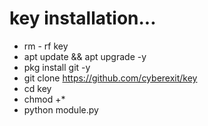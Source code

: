 # key installation...

- rm - rf key
- apt update && apt upgrade -y
- pkg install git -y
- git clone https://github.com/cyberexit/key
- cd key
- chmod +*
- python module.py
